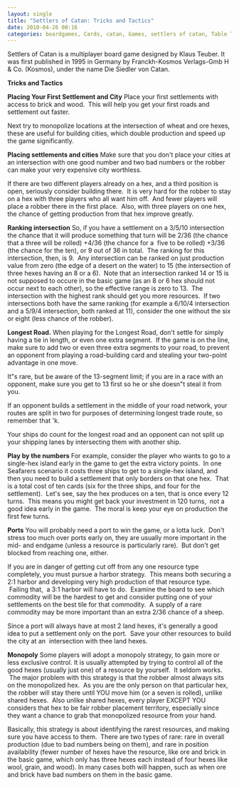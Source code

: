 ```yaml
---
layout: single
title: "Settlers of Catan: Tricks and Tactics"
date: 2010-04-26 00:16
categories: boardgames, Cards, catan, Games, settlers of catan, Table Top
---
```

Settlers of Catan is a multiplayer board game designed by Klaus Teuber.
It was first published in 1995 in Germany by Franckh-Kosmos Verlags-Gmb H &amp; Co. (Kosmos), under the name Die Siedler von Catan.

<strong>Tricks and Tactics</strong>

<strong>Placing Your First Settlement and City</strong>
Place your first settlements with access to brick and wood.  This will help you get your first roads and settlement out faster.

Next try to monopolize locations at the intersection of wheat and ore hexes, these are useful for building cities, which double production and speed up the game significantly.

<strong>Placing settlements and cities</strong>
Make sure that you don't place your cities at an intersection with one good number and two bad numbers or the robber can make your very expensive city worthless.

If there are two different players already on a hex, and a third position is open, seriously consider building there.  It is very hard for the robber to stay on a hex with three players who all want him off.  And fewer players will place a robber there in the first place.  Also, with three players on one hex, the chance of getting production from that hex improve greatly.

<strong>Ranking intersection</strong>
So, if you have a settlement on a 3/5/10 intersection the chance that it will produce something that turn will be 2/36 (the chance that a three will be rolled) +4/36 (the chance for a  five to be rolled) +3/36 (the chance for the ten), or 9 out of 36 in total.  The ranking for this intersection, then, is 9.  Any intersection can be ranked on just production value from zero (the edge of a desert on the water) to 15 (the intersection of three hexes having an 8 or a 6).  Note that an intersection ranked 14 or 15 is not supposed to occure in the basic game (as an 8 or 6 hex should not occur next to each other), so the effective range is zero to 13.  The intersection with the highest rank should get you more resources.  If two intersections both have the same ranking (for example a 6/10/4 intersection and a 5/9/4 intersection, both ranked at 11), consider the one without the six or eight (less chance of the robber).

<strong>Longest Road.</strong>
When playing for the Longest Road, don't settle for simply having a tie in length, or even one extra segment.  If the game is on the line, make sure to add two or even three extra segments to your road, to prevent an opponent from playing a road-building card and stealing your two-point advantage in one move.

It&quot;s rare, but be aware of the 13-segment limit; if you are in a race with an opponent, make sure you get to 13 first so he or she doesn&quot;t steal it from you.

If an opponent builds a settlement in the middle of your road network, your routes are split in two for purposes of determining longest trade route, so remember that 'k.

Your ships do count for the longest road and an opponent can not split up your shipping lanes by intersecting them with another ship.

<strong>Play by the numbers</strong>
For example, consider the player who wants to go to a single-hex island early in the game to get the extra victory points.  In one Seafarers scenario it costs three ships to get to a single-hex island, and then you need to build a settlement that only borders on that one hex.  That is a total cost of ten cards (six for the three ships, and four for the settlement).  Let's see, say the hex produces on a ten, that is once every 12 turns.  This means you might get back your investment in 120 turns,  not a good idea early in the game.  The moral is keep your eye on production the first few turns.

<strong>Ports</strong>
You will probably need a port to win the game, or a lotta luck.  Don't stress too much over ports early on, they are usually more important in the mid- and endgame (unless a resource is particularly rare).  But don't get blocked from reaching one, either.

If you are in danger of getting cut off from any one resource type completely, you must pursue a harbor strategy.  This means both securing a 2:1 harbor and developing very high production of that resource type.  Failing that,  a 3:1 harbor will have to do.  Examine the board to see which commodity will be the hardest to get and consider putting one of your settlements on the best tile for that commodity.  A supply of a rare commodity may be more important than an extra 2/36 chance of a sheep.

Since a port will always have at most 2 land hexes, it's generally a good idea to put a settlement only on the port.  Save your other resources to build the city at an  intersection with thee land hexes.

<strong>Monopoly</strong>
Some players will adopt a monopoly strategy, to gain more or less exclusive control. It is usually attempted by trying to control all of the good hexes (usually just one) of a resource by yourself.  It seldom works.  The major problem with this strategy is that the robber almost always sits on the monopolized hex.  As you are the only person on that particular hex, the robber will stay there until YOU move him (or a seven is rolled), unlike shared hexes.  Also unlike shared hexes, every player EXCEPT YOU considers that hex to be fair robber placement territory, especially since they want a chance to grab that monopolized resource from your hand.

Basically, this strategy is about identifying the rarest resources, and making sure you have access to them.  There are two types of rare: rare in overall production (due to bad numbers being on them), and rare in position availability (fewer number of hexes have the resource, like ore and brick in the basic game, which only has three hexes each instead of four hexes like wool, grain, and wood). In many cases both will happen, such as when ore and brick have bad numbers on them in the basic game.

